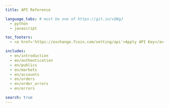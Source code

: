 ```yaml
---
title: API Reference

language_tabs: # must be one of https://git.io/vQNgJ
  - python
  - javascript

toc_footers:
  - <a href='https://exchange.fcoin.com/setting/api'>Apply API Key</a>

includes:
  - en/introduction
  - en/authentication
  - en/publics
  - en/markets
  - en/accounts
  - en/orders
  - en/order_errors
  - en/errors

search: true
---
```

